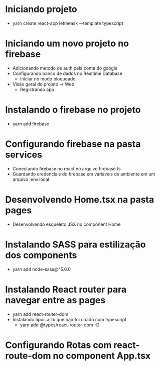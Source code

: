 # Iniciando projeto 
- yarn create react-app letmeask --template typescript

# Iniciando um novo projeto no firebase 
- Adicionando metodo de auth pela conta do google
- Configurando banco de dados no Realtime Database
    - Iniciar no modo bloqueado
- Visão geral do projeto -> Web
    - Registrando app

# Instalando o firebase no projeto
- yarn add firebase

# Configurando firebase na pasta services
- Conectando firebase no react no arquivo firebase.ts
- Guardando credenciais do firebase em variaveis de ambiente em um arquivo .env.local

# Desenvolvendo Home.tsx na pasta pages
- Desenvolvendo esqueleto JSX no component Home

# Instalando SASS para estilização dos components
- yarn add node-sass@^5.0.0

# Instalando React router para navegar entre as pages
- yarn add react-router-dom
- Instalando tipos a lib que não foi criado com typescript
    - yarn add @types/react-router-dom -D

# Configurando Rotas com react-route-dom no component App.tsx